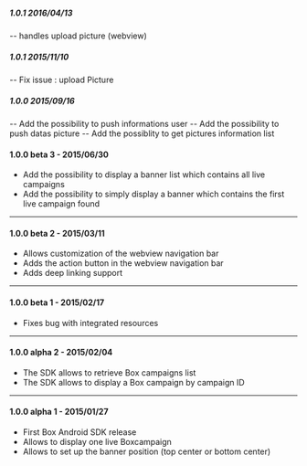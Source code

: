 ##### 1.0.1 2016/04/13

-- handles upload picture (webview)

##### 1.0.1 2015/11/10

-- Fix issue : upload Picture

##### 1.0.0 2015/09/16

-- Add the possibility to push informations user
-- Add the possibility to push datas picture
-- Add the possiblity to get pictures information list

#### 1.0.0 beta 3 - 2015/06/30

- Add the possibility to display a banner list which contains all live campaigns
- Add the possibility to simply display a banner which contains the first live campaign found

---
#### 1.0.0 beta 2 - 2015/03/11

- Allows customization of the webview navigation bar
- Adds the action button in the webview navigation bar
- Adds deep linking support

---
#### 1.0.0 beta 1 - 2015/02/17

- Fixes bug with integrated resources

---
#### 1.0.0 alpha 2 - 2015/02/04

- The SDK allows to retrieve Box campaigns list
- The SDK allows to display a Box campaign by campaign ID

---
#### 1.0.0 alpha 1 - 2015/01/27

- First Box Android SDK release
- Allows to display one live Boxcampaign
- Allows to set up the banner position (top center or bottom center)
